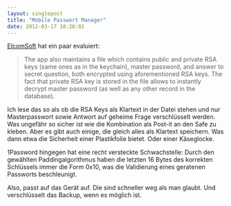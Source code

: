 ```yaml
---
layout: singlepost
title: "Mobile Passwort Manager"
date: 2012-03-17 18:28:01
---
```

[ElcomSoft](http://www.elcomsoft.com/WP/BH-EU-2012-WP.pdf) hat ein paar evaluiert:
> The app also maintains a file which contains public and private RSA keys (same ones as in the keychain), master password, and answer to secret question, both encrypted using aforementioned RSA keys. The fact that private RSA key is stored in the file allows to instantly decrypt master password (as well as any other record in the database).

Ich lese das so als ob die RSA Keys als Klartext in der Datei stehen und nur Masterpasswort sowie Antwort auf geheime Frage verschlüsselt werden. Was ungefähr so sicher ist wie die Kombination als Post-it an den Safe zu kleben. Aber es gibt auch einige, die gleich alles als Klartext speichern. Was dann etwa die Sicherheit einer Plastikfolie bietet. Oder einer Käseglocke.

1Password hingegen hat eine recht versteckte Schwachstelle: Durch den gewählten Paddingalgorithmus haben die letzten 16 Bytes des korrekten Schlüssels immer die Form 0x10, was die Validierung eines geratenen Passworts beschleunigt.

Also, passt auf das Gerät auf. Die sind schneller weg als man glaubt. Und verschlüsselt das Backup, wenn es möglich ist.